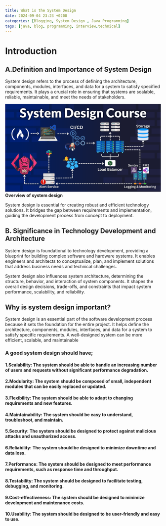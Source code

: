 ```yaml
---
title: What is the System Design
date: 2024-09-04 23:23 +0200
categories: [Blogging, System Design , Java Programming]
tags: [java, blog, programming, interview,technical]
---
```


# Introduction 
## A.Definition and Importance of System Design 
System design refers to the process of defining the architecture, components, modules, interfaces, and data for a system to satisfy specified requirements. It plays a crucial role in ensuring that systems are scalable, reliable, maintainable, and meet the needs of stakeholders.

![System Design](/assets/img/posts/system.png)__Overview of system design__

System design is essential for creating robust and efficient technology solutions. It bridges the gap between requirements and implementation, guiding the development process from concept to deployment.

## B. Significance in Technology Development and Architecture
System design is foundational to technology development, providing a blueprint for building complex software and hardware systems. It enables engineers and architects to conceptualize, plan, and implement solutions that address business needs and technical challenges.

System design also influences system architecture, determining the structure, behavior, and interaction of system components. It shapes the overall design decisions, trade-offs, and constraints that impact system performance, scalability, and reliability.

## Why is system design important?
System design is an essential part of the software development process because it sets the foundation for the entire project. It helps define the architecture, components, modules, interfaces, and data for a system to satisfy specific requirements. A well-designed system can be more efficient, scalable, and maintainable

### A good system design should have;
#### 1.Scalability: The system should be able to handle an increasing number of users and requests without significant performance degradation.
#### 2.Modularity: The system should be composed of small, independent modules that can be easily replaced or updated.
#### 3.Flexibility: The system should be able to adapt to changing requirements and new features.
#### 4.Maintainability: The system should be easy to understand, troubleshoot, and maintain.
#### 5.Security: The system should be designed to protect against malicious attacks and unauthorized access.
#### 6.Reliability: The system should be designed to minimize downtime and data loss.
#### 7.Performance: The system should be designed to meet performance requirements, such as response time and throughput.
#### 8.Testability: The system should be designed to facilitate testing, debugging, and monitoring.
#### 9.Cost-effectiveness: The system should be designed to minimize development and maintenance costs.
#### 10.Usability: The system should be designed to be user-friendly and easy to use.
